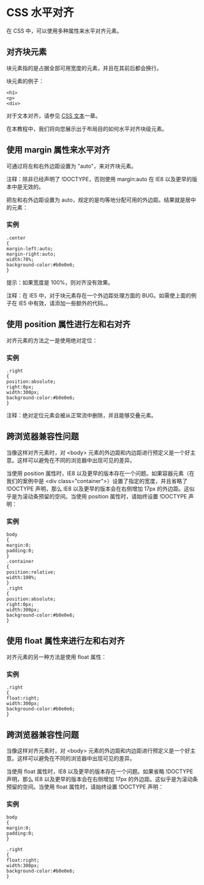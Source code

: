 
# CSS 水平对齐




在 CSS 中，可以使用多种属性来水平对齐元素。

## 对齐块元素

块元素指的是占据全部可用宽度的元素，并且在其前后都会换行。

块元素的例子：

```
<h1>
<p>
<div>

```

对于文本对齐，请参见 [CSS 文本](/css/css_text.asp "CSS 文本")一章。

在本教程中，我们将向您展示出于布局目的如何水平对齐块级元素。

## 使用 margin 属性来水平对齐

可通过将左和右外边距设置为 "auto"，来对齐块元素。

注释：除非已经声明了 !DOCTYPE，否则使用 margin:auto 在 IE8 以及更早的版本中是无效的。

把左和右外边距设置为 auto，规定的是均等地分配可用的外边距。结果就是居中的元素：

### 实例

```
.center
{
margin-left:auto;
margin-right:auto;
width:70%;
background-color:#b0e0e6;
}

```



提示：如果宽度是 100%，则对齐没有效果。

注释：在 IE5 中，对于块元素存在一个外边距处理方面的 BUG。如需使上面的例子在 IE5 中有效，请添加一些额外的代码。。

## 使用 position 属性进行左和右对齐

对齐元素的方法之一是使用绝对定位：

### 实例

```
.right
{
position:absolute;
right:0px;
width:300px;
background-color:#b0e0e6;
}

```



注释：绝对定位元素会被从正常流中删除，并且能够交叠元素。

## 跨浏览器兼容性问题

当像这样对齐元素时，对 &lt;body&gt; 元素的外边距和内边距进行预定义是一个好主意。这样可以避免在不同的浏览器中出现可见的差异。

当使用 position 属性时，IE8 以及更早的版本存在一个问题。如果容器元素（在我们的案例中是 &lt;div class="container"&gt;）设置了指定的宽度，并且省略了 !DOCTYPE 声明，那么 IE8 以及更早的版本会在右侧增加 17px 的外边距。这似乎是为滚动条预留的空间。当使用 position 属性时，请始终设置 !DOCTYPE 声明：

### 实例

```
body
{
margin:0;
padding:0;
}
.container
{
position:relative;
width:100%;
}
.right
{
position:absolute;
right:0px;
width:300px;
background-color:#b0e0e6;
}

```



## 使用 float 属性来进行左和右对齐

对齐元素的另一种方法是使用 float 属性：

### 实例

```
.right
{
float:right;
width:300px;
background-color:#b0e0e6;
}

```



## 跨浏览器兼容性问题

当像这样对齐元素时，对 &lt;body&gt; 元素的外边距和内边距进行预定义是一个好主意。这样可以避免在不同的浏览器中出现可见的差异。

当使用 float 属性时，IE8 以及更早的版本存在一个问题。如果省略 !DOCTYPE 声明，那么 IE8 以及更早的版本会在右侧增加 17px 的外边距。这似乎是为滚动条预留的空间。当使用 float 属性时，请始终设置 !DOCTYPE 声明：

### 实例

```
body
{
margin:0;
padding:0;
}

.right
{
float:right;
width:300px;
background-color:#b0e0e6;
}

```







